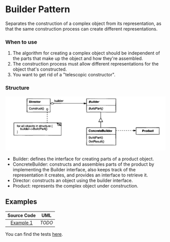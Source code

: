 # Builder Pattern

Separates the construction of a complex object from its representation, as that the same construction process can create different representations.

### When to use

1. The algorithm for creating a complex object should be independent of the parts that make up the object and how they're assembled.
2. The construction process must allow different representations for the object that's constructed.
3. You want to get rid of a "telescopic constructor".

### Structure

![](../../.gitbook/assets/figure_1%20%289%29.png)

* Builder: defines the interface for creating parts of a product object.
* ConcreteBuilder: constructs and assembles parts of the product by implementing the Builder interface, also keeps track of the representation it creates, and provides an interface to retrieve it.
* Director: constructs an object using the builder interface.
* Product: represents the complex object under construction.

## Examples

| Source Code | UML |
| :---: | :---: |
| [Example 1](https://github.com/khaled-hamam/ts-design-patterns/tree/9a9bacf47635b736d3fdc4ffdb6fc5abb1e729f8/library/Creational%20Patterns/Builder/example_1.ts) | _TODO_ |

You can find the tests [here](https://github.com/khaled-hamam/ts-design-patterns/tree/9a9bacf47635b736d3fdc4ffdb6fc5abb1e729f8/library/Creational%20Patterns/Builder/index.test.ts).

